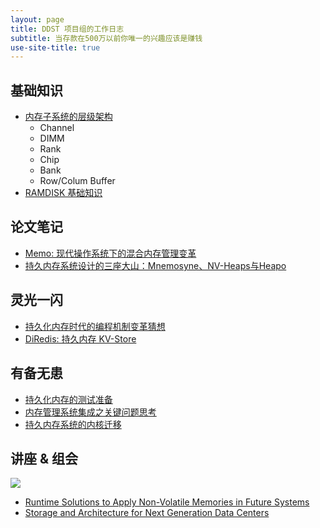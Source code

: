 ```yaml
---
layout: page
title: DDST 项目组的工作日志
subtitle: 当存款在500万以前你唯一的兴趣应该是赚钱
use-site-title: true
---
```


## 基础知识
- [内存子系统的层级架构](mainmemory-arch.pdf)
	- Channel
	- DIMM
	- Rank
	- Chip
	- Bank
	- Row/Colum Buffer
- [RAMDISK 基础知识](ramdisk-base)

## 论文笔记
- [Memo: 现代操作系统下的混合内存管理变革](hybrid-mem-paper-cas-17)
- [持久内存系统设计的三座大山：Mnemosyne、NV-Heaps与Heapo](persistent-mem-3-papers)

## 灵光一闪
- [持久化内存时代的编程机制变革猜想](pm-era-programming)
- [DiRedis: 持久内存 KV-Store](Diredis)

## 有备无患
- [持久化内存的测试准备](pm-test-prepare)
- [内存管理系统集成之关键问题思考](memory-system-integration)
- [持久内存系统的内核迁移](daisy-3.11)

## 讲座 & 组会

![](http://kaixinhuang.com/TechBlog/Blogs/Database/Index-img/AVL-Tree.jpg)

- [Runtime Solutions to Apply Non-Volatile Memories in Future Systems](lecture-runtime-solution-nvm)
- [Storage and Architecture for Next Generation Data Centers](storage-arch-next-generation-data-center)
